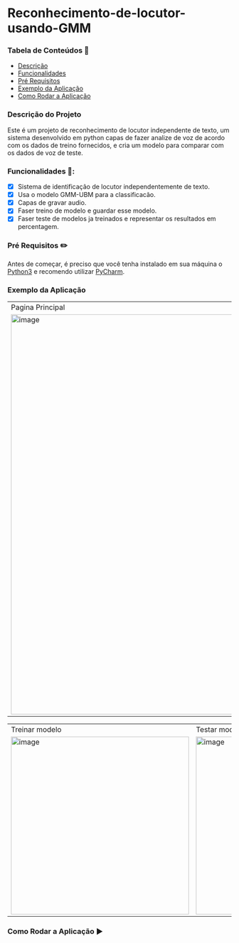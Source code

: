 # Reconhecimento-de-locutor-usando-GMM

### Tabela de Conteúdos 📖

* [Descrição](#descrição-do-projeto)
* [Funcionalidades](#funcionalidades-)
* [Pré Requisitos](#pré-requisitos-pencil2)
* [Exemplo da Aplicação](#Exemplo-da-Aplicação)
* [Como Rodar a Aplicação](#como-rodar-a-aplicação-)
  
  
### Descrição do Projeto
Este é um projeto de reconhecimento de locutor independente de texto, um sistema desenvolvido em python capas de fazer analize de voz de acordo com os dados de treino fornecidos, e cria um modelo para comparar com os dados de voz de teste.

### Funcionalidades 🏁:
 - [x] Sistema de identificação de locutor independentemente de texto.
 - [x] Usa o modelo GMM-UBM para a classificacão.
 - [x] Capas de gravar audio.
 - [x] Faser treino de modelo e guardar esse modelo.
 - [x] Faser teste de modelos ja treinados e representar os resultados em percentagem.

  ### Pré Requisitos :pencil2:
Antes de começar, é preciso que você tenha instalado em sua máquina o [Python3](https://www.python.org/downloads/release/python-390/) e recomendo utilizar [PyCharm](https://www.jetbrains.com/pycharm/download/?section=windows).

### Exemplo da Aplicação

<table border="0">
    <tr>
        <td>Pagina Principal</td>
    </tr>
    <tr>
        <td><img width="900" alt="image"
                src="https://github.com/user-attachments/assets/01f6d6ac-e8b3-4864-98ca-c66173bc59a6">
        </td>
    </tr>
</table>


<table border="0">
    <tr>
        <td>Treinar modelo</td>
        <td>Testar modelo</td>
    </tr>
    <tr>
        <td><img width="400" alt="image"
                src="https://github.com/user-attachments/assets/14b47e49-ef5d-4f16-8639-6bea78647739">
        </td>
        <td><img width="400" alt="image"
                src="https://github.com/user-attachments/assets/2030b6ac-a261-4667-9389-15f6c37ed326">
        </td>
    </tr>
</table>








### Como Rodar a Aplicação ▶
